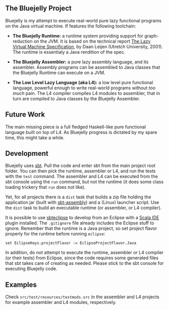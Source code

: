 ## The Bluejelly Project

Bluejelly is my attempt to execute real-world pure lazy functional programs on the 
Java virtual machine. If features the following toolchain:

* **The Bluejelly Runtime:** a runtime system providing support for graph-reduction on the JVM.
    It is based on the technical report [The Lazy Virtual Machine Specification][lvm], by Daan 
    Leijen (Utretch University, 2001). The runtime is essentialy a Java rendition of the spec.

* **The Bluejelly Assembler:** a pure lazy assembly language, and its assembler. Assembly 
    programs can be assembled to Java classes that the Bluejelly Runtime can execute on a JVM.

* **The Low Level Lazy Language (aka L4):** a low level pure functional language, powerful 
    enough to write real-world programs without *too much* pain. The L4 compiler compiles L4
    modules to assembler, that in turn are compiled to Java classes by the Bluejelly Assembler.

## Future Work

The main missing piece is a full fledged Haskell-like pure functional language built on
top of L4. As Bluejelly progress is dictated by my spare time, this might take a while.

## Development

Bluejelly uses [sbt][]. Pull the code and enter sbt from the main project root folder. You can
then pick the runtime, assembler or L4, and run the tests with the `test` command. The assembler 
and L4 can be executed from the sbt console using the `run` command, but not the runtime (it does 
some class loading trickery that `run` does not like).

Yet, for all projects there is a `dist` task that builds a zip file holding the application jar 
(built with [sbt-assembly][sbtasm]) and a (Linux) launcher script. Use the `dist` task to build an
executable runtime (or assembler, or L4 compiler).

It is possible to use [sbteclipse][] to develop from an Eclipse with a [Scala IDE][scalaide] plugin 
installed. The `.gitignore` file already includes the Eclipse stuff to ignore. Remember that the
runtime is a Java project, so set project flavor properly for the runtime before running `eclipse`:

    set EclipseKeys.projectFlavor := EclipseProjectFlavor.Java

In addition, do not attempt to execute the runtime, assembler or L4 compiler (or their tests) from
Eclipse, since the code requires some generated files that sbt takes care of creating as needed.
Please stick to the sbt console for executing Bluejelly code.

## Examples

Check `src/test/resources/testmods.src` in the assembler and L4 projects for example assembler
and L4 modules, respectively.

[lvm]:        http://www.cs.uu.nl/research/techreps/repo/CS-2004/2004-052.pdf
[sbt]:        http://www.scala-sbt.org/
[sbtasm]:     https://github.com/sbt/sbt-assembly
[sbteclipse]: https://github.com/typesafehub/sbteclipse
[scalaide]:   http://scala-ide.org/

